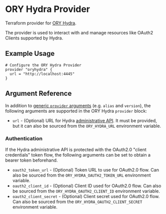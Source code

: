 # ORY Hydra Provider

Terraform provider for [ORY Hydra](https://github.com/ory/hydra).

The provider is used to interact with and manage resources like OAuth2 Clients supported by Hydra.

## Example Usage

```hcl
# Configure the ORY Hydra Provider
provider "oryhydra" {
  url = "http://localhost:4445"
}
```

## Argument Reference

In addition to [generic `provider` arguments](https://www.terraform.io/docs/configuration/providers.html) (e.g. `alias` and `version`),
the following arguments are supported in the ORY Hydra `provider` block:

* `url` - (Optional) URL for Hydra [administrative API](https://www.ory.sh/hydra/docs/reference/api/#administrative-endpoints).
It must be provided, but it can also be sourced from the `ORY_HYDRA_URL` environment variable.

### Authentication

If the Hydra administrative API is protected with the OAuth2.0 "client credentials" token flow,
the following arguments can be set to obtain a bearer token beforehand.

* `oauth2_token_url` - (Optional) Token URL to use for OAuth2.0 flow. Can also be sourced from the `ORY_HYDRA_OAUTH2_TOKEN_URL` environment variable.
* `oauth2_client_id` - (Optional) Client ID used for OAuth2.0 flow. Can also be sourced from the `ORY_HYDRA_OAUTH2_CLIENT_ID` environment variable.
* `oauth2_client_secret` - (Optional) Client secret used for OAuth2.0 flow. Can also be sourced from the `ORY_HYDRA_OAUTH2_CLIENT_SECRET` environment variable.
